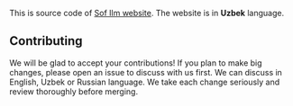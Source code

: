 This is source code of [Sof Ilm website](https://sofilm.uz). The website is in **Uzbek** language.

## Contributing

We will be glad to accept your contributions! If you plan to make big changes, please open an issue to discuss with us first. We can discuss in English, Uzbek or Russian language. We take each change seriously and review thoroughly before merging.
